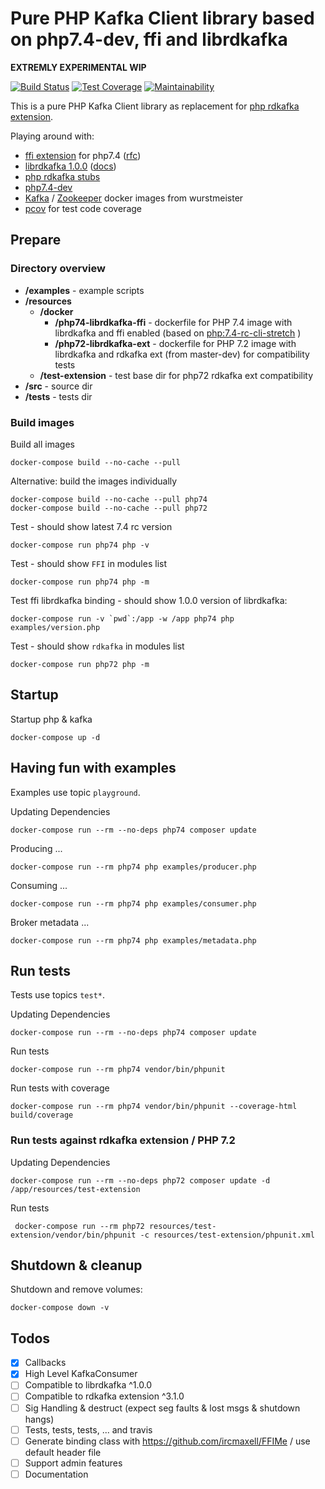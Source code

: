 # Pure PHP Kafka Client library based on php7.4-dev, ffi and librdkafka

__EXTREMLY EXPERIMENTAL WIP__

[![Build Status](https://travis-ci.org/dirx/php-ffi-librdkafka.svg?branch=master)](https://travis-ci.org/dirx/php-ffi-librdkafka)
[![Test Coverage](https://api.codeclimate.com/v1/badges/e60645b9d6d8fa9dd9d6/test_coverage)](https://codeclimate.com/github/dirx/php-ffi-librdkafka/test_coverage)
[![Maintainability](https://api.codeclimate.com/v1/badges/e60645b9d6d8fa9dd9d6/maintainability)](https://codeclimate.com/github/dirx/php-ffi-librdkafka/maintainability)

This is a pure PHP Kafka Client library as replacement for [php rdkafka extension](https://github.com/arnaud-lb/php-rdkafka).

Playing around with:

* [ffi extension](https://github.com/php/php-src/tree/PHP-7.4/ext/ffi) for php7.4 ([rfc](https://wiki.php.net/rfc/ffi))
* [librdkafka 1.0.0](https://github.com/edenhill/librdkafka) ([docs](https://docs.confluent.io/current/clients/librdkafka/rdkafka_8h.html))
* [php rdkafka stubs](https://github.com/kwn/php-rdkafka-stubs)
* [php7.4-dev](https://github.com/php/php-src/tree/PHP-7.4)
* [Kafka](https://hub.docker.com/r/wurstmeister/kafka/) / [Zookeeper](https://hub.docker.com/r/wurstmeister/zookeeper/) docker images from wurstmeister
* [pcov](https://github.com/krakjoe/pcov) for test code coverage

## Prepare

### Directory overview

* __/examples__ - example scripts
* __/resources__
  * __/docker__
    * __/php74-librdkafka-ffi__ - dockerfile for PHP 7.4 image with librdkafka and ffi enabled (based on [php:7.4-rc-cli-stretch](https://hub.docker.com/_/php) )
    * __/php72-librdkafka-ext__ - dockerfile for PHP 7.2 image with librdkafka and rdkafka ext (from master-dev) for compatibility tests
  * __/test-extension__ - test base dir for php72 rdkafka ext compatibility
* __/src__ - source dir
* __/tests__ - tests dir 

### Build images

Build all images

    docker-compose build --no-cache --pull
    
Alternative: build the images individually

    docker-compose build --no-cache --pull php74
    docker-compose build --no-cache --pull php72

Test - should show latest 7.4 rc version

    docker-compose run php74 php -v

Test - should show ```FFI``` in modules list

    docker-compose run php74 php -m

Test ffi librdkafka binding - should show 1.0.0 version of librdkafka:

    docker-compose run -v `pwd`:/app -w /app php74 php examples/version.php
   
Test - should show ```rdkafka``` in modules list

    docker-compose run php72 php -m

## Startup

Startup php & kafka

    docker-compose up -d
    
## Having fun with examples

Examples use topic ```playground```.

Updating Dependencies

    docker-compose run --rm --no-deps php74 composer update

Producing ...

    docker-compose run --rm php74 php examples/producer.php

Consuming ...

    docker-compose run --rm php74 php examples/consumer.php
    
Broker metadata ...

    docker-compose run --rm php74 php examples/metadata.php
    
## Run tests

Tests use topics ```test*```.
    
Updating Dependencies

    docker-compose run --rm --no-deps php74 composer update

Run tests

    docker-compose run --rm php74 vendor/bin/phpunit

Run tests with coverage

    docker-compose run --rm php74 vendor/bin/phpunit --coverage-html build/coverage

### Run tests against rdkafka extension / PHP 7.2

Updating Dependencies

    docker-compose run --rm --no-deps php72 composer update -d /app/resources/test-extension

Run tests

     docker-compose run --rm php72 resources/test-extension/vendor/bin/phpunit -c resources/test-extension/phpunit.xml

## Shutdown & cleanup

Shutdown and remove volumes:

    docker-compose down -v

## Todos

* [x] Callbacks
* [x] High Level KafkaConsumer
* [ ] Compatible to librdkafka ^1.0.0
* [ ] Compatible to rdkafka extension ^3.1.0
* [ ] Sig Handling & destruct (expect seg faults & lost msgs & shutdown hangs)
* [ ] Tests, tests, tests, ... and travis
* [ ] Generate binding class with https://github.com/ircmaxell/FFIMe / use default header file
* [ ] Support admin features
* [ ] Documentation
